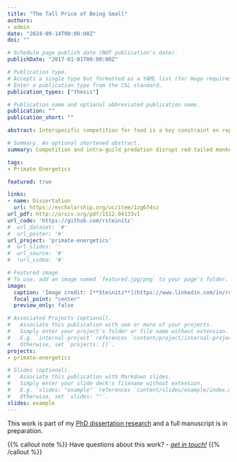 ```yaml
---
title: "The Tall Price of Being Small"
authors:
- admin
date: "2024-09-14T00:00:00Z"
doi: ""

# Schedule page publish date (NOT publication's date).
publishDate: "2017-01-01T00:00:00Z"

# Publication type.
# Accepts a single type but formatted as a YAML list (for Hugo requirements).
# Enter a publication type from the CSL standard.
publication_types: ["thesis"]

# Publication name and optional abbreviated publication name.
publication: ""
publication_short: ""

abstract: Interspecific competition for food is a key constraint on reproduction, social interactions, and community structure, though it is understudied in primatology. We investigate how larger-bodied competitors, especially chimpanzees, affect the energy gain of red-tailed monkeys (*Cercopithecus ascanius*) in Kibale National Park, Uganda. We measured energy balance (E<sub>B</sub>) via urinary C-peptide levels, a non-invasive biomarker of energy intake. Ripe fruit abundance alone did not predict E<sub>B</sub>, but chimpanzee presence moderated the effect of food availability. Red-tail E<sub>B</sub> declined with more ripe fruits when chimpanzees were present but improved when competition was weaker. Associations with mangabeys negatively affected E<sub>B</sub>, while blue monkeys had no impact. Higher foraging efforts correlated with increased E<sub>B</sub>, but chimpanzees disrupted this relationship, reducing foraging efficiency. These findings highlight the critical role of interspecific competition in shaping energy dynamics, emphasizing its importance in predictive models of primate behavior.

# Summary. An optional shortened abstract.
summary: Competition and intra-guild predation disrupt red-tailed monkeys’ energy gain, emphasizing their importance in studies of primate ecology.

tags:
- Primate Energetics

featured: true

links:
- name: Dissertation
  url: https://escholarship.org/uc/item/1zg674sz
url_pdf: http://arxiv.org/pdf/1512.04133v1
url_code: 'https://github.com/rsteinitz'
#  url_dataset: '#'
#  url_poster: '#'
url_project: 'primate-energetics'
#  url_slides: ''
#  url_source: '#'
#  !url_video: '#'

# Featured image
# To use, add an image named `featured.jpg/png` to your page's folder. 
image:
  caption: 'Image credit: [**Steinitz**](https://www.linkedin.com/in/ronniesteinitz/)'
  focal_point: "center"
  preview_only: false

# Associated Projects (optional).
#   Associate this publication with one or more of your projects.
#   Simply enter your project's folder or file name without extension.
#   E.g. `internal-project` references `content/project/internal-project/index.md`.
#   Otherwise, set `projects: []`.
projects:
- primate-energetics

# Slides (optional).
#   Associate this publication with Markdown slides.
#   Simply enter your slide deck's filename without extension.
#   E.g. `slides: "example"` references `content/slides/example/index.md`.
#   Otherwise, set `slides: ""`.
slides: example
---
```


This work is part of my [PhD dissertation research](https://escholarship.org/uc/item/1zg674sz) and a full manuscript is in preparation.

{{% callout note %}}
Have questions about this work? - <a href="mailto:ronnie.steinitz@gmail.com?Subject=Primate%20Energetics!" target="_blank"> *get in touch!*</a>
{{% /callout %}}

<!Add the publication's **full text** or **supplementary notes** here. You can use rich formatting such as including [code, math, and images](https://docs.hugoblox.com/content/writing-markdown-latex/).>
